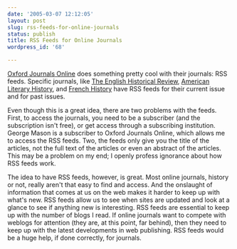 ```yaml
---
date: '2005-03-07 12:12:05'
layout: post
slug: rss-feeds-for-online-journals
status: publish
title: RSS Feeds for Online Journals
wordpress_id: '68'

---
```


[Oxford Journals Online](http://www3.oup.co.uk/jnls/) does something pretty cool with their journals: RSS feeds. Specific journals, like [The English Historical Review](http://ehr.oupjournals.org/), [American Literary History](http://alh.oupjournals.org/), and [French History](http://fh.oupjournals.org/) have RSS feeds for their current issue and for past issues.




Even though this is a great idea, there are two problems with the feeds. First, to access the journals, you need to be a subscriber (and the subscription isn't free), or get access through a subscribing institution. George Mason is a subscriber to Oxford Journals Online, which allows me to access the RSS feeds. Two, the feeds only give you the title of the articles, not the full text of the articles or even an abstract of the articles. This may be a problem on my end; I openly profess ignorance about how RSS feeds work.




The idea to have RSS feeds, however, is great. Most online journals, history or not, really aren't that easy to find and access. And the onslaught of information that comes at us on the web makes it harder to keep up with what's new. RSS feeds allow us to see when sites are updated and look at a glance to see if anything new is interesting. RSS feeds are essential to keep up with the number of blogs I read. If online journals want to compete with weblogs for attention (they are, at this point, far behind), then they need to keep up with the latest developments in web publishing. RSS feeds would be a huge help, if done correctly, for journals.



